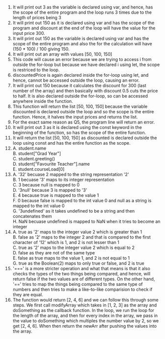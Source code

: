 1. It will print out 3 as the variable is declared using var, and hence, has the scope of the entire program and the loop runs 3 times due to the length of prices being 3
2. It will print out 150 as it is declared using var and has the scope of the program and discount at the end of the loop will have the value for the input price 300.
3. It will print out 150 as the variable is declared using var and has the scope of the entire program and also the for the calculation will have (150 * 100) / 100 giving 150.
4. It will print out an array with values [50, 100, 150]
5. This code will cause an error because we are trying to access i from outside the for-loop but because we have declared i using let, the scope is restriced to the loop.
6. discountedPrice is again declared inside the for-loop using let, and hence, cannot be accessed outside the loop, causing an error.
7. It will print out 150 because it calculates the discount for 300 (last number of the array) and then basically with discount 0.5 cuts the price to half. It is also declared outside the for-loop, so can be accessed anywhere inside the function.
8. This function will return the list [50, 100, 150] because the variable discounted is declared outside the loop and so the scope is the entire function. Hence, it halves the input prices and returns the list.
9. For the exact same reason as Q5, the program line will return an error.
10. It will print out 3 as it is declared using the const keyword in the beginning of the function, so has the scope of the entire function.
11. It will return the list [50, 100, 150] as discounted is declared outside the loop using const and has the entire function as the scope. 
12. A. student.name  
    B. student["Grad Year"]  
    C. student.greeting()  
    D. student["Favourite Teacher"].name  
    E. student.courseLoad[0]  
13. A. '32' becuase 2 mapped to the string representation '2'  
    B. 1 becuase '3' maps to its integer representation  
    C. 3 because null is mapped to 0  
    D. '3null' because 3 is mapped to '3'  
    E. 4 because true is mapped to the value 1  
    F. 0 because false is mapped to the int value 0 and null as a string is mapped to the int value 0  
    G. '3undefined' as it takes undefined to be a string and then concatenates them  
    H. NaN becuase undefined is mapped to NaN when it tries to become an integer  
14. A. true as '2' maps to the integer value 2 which is greater than 1  
    B. false as '2' maps to the integer 2 and that is compared to the first character of '12' which is 1, and 2 is not lesser than 1  
    C. true as '2' maps to the integer value 2 which is equal to 2  
    D. false as they are not of the same type  
    E. false as true maps to the value 1, and 2 is not equal to 1  
    G. true as the Boolean(2) maps to only true or false, and 2 is true  
15. '===' is a more stricter operation and what that means is that it also checks the types of the two things being compared, and hence, will return false if the two values are of different types. On the other hand, '==' tries to map the things being compared to the same type of numbers and then tries to make a like-to-like comparision to check if they are equal.  
17. The function would return [2, 4, 6] and we can follow this through some steps. We first call modifyArray which takes in [1, 2, 3] as the array and doSomething as the callback function. In the loop, we run the loop for the length of the array, and then for every index in the array, we pass in the value to doSomething which multiples the number value by 2, so we get [2, 4, 6]. When then return the newArr after pushing the values into the array.
